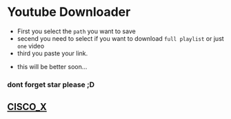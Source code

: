 # Youtube Downloader
* First you select the `path` you want to save 
* secend you need to select if you want to download `full playlist` or just `one` video
* third you paste your link.

- this will be better soon...
### dont forget star please ;D
##   [CISCO_X](https://github.com/xciscox)
